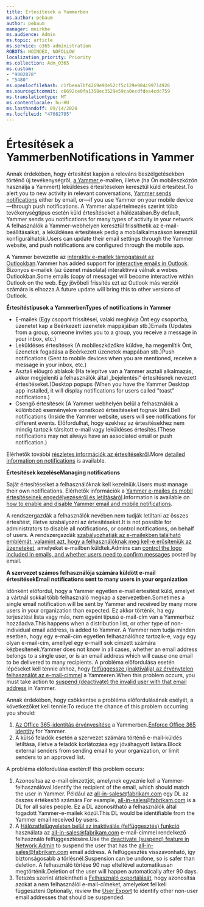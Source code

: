 ```yaml
---
title: Értesítések a Yammerben
ms.author: pebaum
author: pebaum
manager: mnirkhe
ms.audience: Admin
ms.topic: article
ms.service: o365-administration
ROBOTS: NOINDEX, NOFOLLOW
localization_priority: Priority
ms.collection: Adm_O365
ms.custom:
- "9002878"
- "5480"
ms.openlocfilehash: c1fbeea7bf4269e90e52cf5c129e904c99714926
ms.sourcegitcommit: c6692ce0fa1358ec3529e59ca0ecdfdea4cdc759
ms.translationtype: MT
ms.contentlocale: hu-HU
ms.lasthandoff: 09/14/2020
ms.locfileid: "47662795"
---
```

# <a name="notifications-in-yammer"></a><span data-ttu-id="add63-102">Értesítések a Yammerben</span><span class="sxs-lookup"><span data-stu-id="add63-102">Notifications in Yammer</span></span>

<span data-ttu-id="add63-103">Annak érdekében, hogy értesítést kapjon a releváns beszélgetésekben történő új tevékenységről, [a Yammer ](https://support.microsoft.com/en-gb/office/enable-or-disable-yammer-email-and-phone-notifications-93e530e0-189f-4768-8f28-7683d48cc996)e-mailen, illetve (ha Ön mobileszközön használja a Yammert) leküldéses értesítéseken keresztül küld értesítést.</span><span class="sxs-lookup"><span data-stu-id="add63-103">To alert you to new activity in relevant conversations, [Yammer sends notifications](https://support.microsoft.com/en-gb/office/enable-or-disable-yammer-email-and-phone-notifications-93e530e0-189f-4768-8f28-7683d48cc996) either by email, or—if you use Yammer on your mobile device—through push notifications.</span></span> <span data-ttu-id="add63-104">A Yammer alapértelmezés szerint több tevékenységtípus esetén küld értesítéseket a hálózatában.</span><span class="sxs-lookup"><span data-stu-id="add63-104">By default, Yammer sends you notifications for many types of activity in your network.</span></span> <span data-ttu-id="add63-105">A felhasználók a Yammer-webhelyen keresztül frissíthetik az e-mail-beállításaikat, a leküldéses értesítések pedig a mobilalkalmazáson keresztül konfigurálhatók.</span><span class="sxs-lookup"><span data-stu-id="add63-105">Users can update their email settings through the Yammer website, and push notifications are configured through the mobile app.</span></span> 

<span data-ttu-id="add63-106">A Yammer bevezette az [interaktív e-mailek támogatását az Outlookban](https://techcommunity.microsoft.com/t5/outlook-blog/interactive-yammer-emails-in-outlook-on-the-web-are-here/ba-p/1209420).</span><span class="sxs-lookup"><span data-stu-id="add63-106">Yammer has added support for [interactive emails in Outlook](https://techcommunity.microsoft.com/t5/outlook-blog/interactive-yammer-emails-in-outlook-on-the-web-are-here/ba-p/1209420).</span></span> <span data-ttu-id="add63-107">Bizonyos e-mailek (az üzenet másolata) interaktívvá válnak a webes Outlookban.</span><span class="sxs-lookup"><span data-stu-id="add63-107">Some emails (copy of message) will become interactive within Outlook on the web.</span></span> <span data-ttu-id="add63-108">Egy jövőbeli frissítés ezt az Outlook más verziói számára is elhozza.</span><span class="sxs-lookup"><span data-stu-id="add63-108">A future update will bring this to other versions of Outlook.</span></span>

<span data-ttu-id="add63-109">**Értesítéstípusok a Yammerben**</span><span class="sxs-lookup"><span data-stu-id="add63-109">**Types of notifications in Yammer**</span></span>

- <span data-ttu-id="add63-110">E-mailek (Egy csoport frissítései, valaki meghívja Önt egy csoportba, üzenetet kap a Beérkezett üzenetek mappájában stb.)</span><span class="sxs-lookup"><span data-stu-id="add63-110">Emails (Updates from a group, someone invites you to a group, you receive a message in your inbox, etc.)</span></span>
- <span data-ttu-id="add63-111">Leküldéses értesítések (A mobileszközökre küldve, ha megemlítik Önt, üzenetek fogadása a Beérkezett üzenetek mappában stb.)</span><span class="sxs-lookup"><span data-stu-id="add63-111">Push notifications (Sent to mobile devices when you are mentioned, receive a message in your inbox, etc.)</span></span>
- <span data-ttu-id="add63-112">Asztali előugró ablakok (Ha telepítve van a Yammer asztali alkalmazás, akkor megjeleníti a felhasználók által „bejelentési“ értesítésnek nevezett értesítéseket.)</span><span class="sxs-lookup"><span data-stu-id="add63-112">Desktop popups (When you have the Yammer Desktop app installed, it will display notifications for users called "toast" notifications.)</span></span>
- <span data-ttu-id="add63-113">Csengő értesítések (A Yammer webhelyén belül a felhasználók a különböző eseményekre vonatkozó értesítéseket fognak látni.</span><span class="sxs-lookup"><span data-stu-id="add63-113">Bell notifications (Inside the Yammer website, users will see notifications for different events.</span></span> <span data-ttu-id="add63-114">Előfordulhat, hogy ezekhez az értesítésekhez nem mindig tartozik társított e-mail vagy leküldéses értesítés.)</span><span class="sxs-lookup"><span data-stu-id="add63-114">These notifications may not always have an associated email or push notification.)</span></span>

<span data-ttu-id="add63-115">Elérhetők további [részletes információk az értesítésekről](https://support.microsoft.com/en-gb/office/enable-or-disable-yammer-email-and-phone-notifications-93e530e0-189f-4768-8f28-7683d48cc996).</span><span class="sxs-lookup"><span data-stu-id="add63-115">More [detailed information on notifications](https://support.microsoft.com/en-gb/office/enable-or-disable-yammer-email-and-phone-notifications-93e530e0-189f-4768-8f28-7683d48cc996) is available.</span></span>

<span data-ttu-id="add63-116">**Értesítések kezelése**</span><span class="sxs-lookup"><span data-stu-id="add63-116">**Managing notifications**</span></span>

<span data-ttu-id="add63-117">Saját értesítéseiket a felhasználóknak kell kezelniük.</span><span class="sxs-lookup"><span data-stu-id="add63-117">Users must manage their own notifications.</span></span> <span data-ttu-id="add63-118">Elérhetők információk a [Yammer e-mailes és mobil értesítéseinek engedélyezéséről és letiltásáról](https://support.microsoft.com/en-gb/office/enable-or-disable-yammer-email-and-phone-notifications-93e530e0-189f-4768-8f28-7683d48cc996).</span><span class="sxs-lookup"><span data-stu-id="add63-118">Information is available on [how to enable and disable Yammer email and mobile notifications](https://support.microsoft.com/en-gb/office/enable-or-disable-yammer-email-and-phone-notifications-93e530e0-189f-4768-8f28-7683d48cc996).</span></span> 

<span data-ttu-id="add63-119">A rendszergazdák a felhasználók nevében nem tudják letiltani az összes értesítést, illetve szabályozni az értesítéseket.</span><span class="sxs-lookup"><span data-stu-id="add63-119">It is not possible for administrators to disable all notifications, or control notifications, on behalf of users.</span></span> <span data-ttu-id="add63-120">A rendszergazdák [szabályozhatják az e-mailekben található emblémát, valamint azt, hogy a felhasználóknak meg kell-e erősíteniük az üzeneteket](https://docs.microsoft.com/yammer/configure-your-yammer-network/configure-email-and-yammer), amelyeket e-mailben küldtek.</span><span class="sxs-lookup"><span data-stu-id="add63-120">Admins can [control the logo included in emails, and whether users need to confirm messages](https://docs.microsoft.com/yammer/configure-your-yammer-network/configure-email-and-yammer) posted by email.</span></span>

<span data-ttu-id="add63-121">**A szervezet számos felhasználója számára küldött e-mail értesítések**</span><span class="sxs-lookup"><span data-stu-id="add63-121">**Email notifications sent to many users in your organization**</span></span>

<span data-ttu-id="add63-122">Időnként előfordul, hogy a Yammer egyetlen e-mail értesítést küld, amelyet a vártnál sokkal több felhasználó megkap a szervezetben.</span><span class="sxs-lookup"><span data-stu-id="add63-122">Sometimes a single email notification will be sent by Yammer and received by many more users in your organization than expected.</span></span> <span data-ttu-id="add63-123">Ez akkor történik, ha egy terjesztési lista vagy más, nem egyéni típusú e-mail-cím van a Yammerhez hozzáadva.</span><span class="sxs-lookup"><span data-stu-id="add63-123">This happens when a distribution list, or other type of non-individual email address, is added to Yammer.</span></span> <span data-ttu-id="add63-124">A Yammer nem tudja minden esetben, hogy egy e-mail-cím egyetlen felhasználóhoz tartozik-e, vagy egy olyan e-mail-cím, amellyel egy e-mailt sok címzett számára kézbesítenek.</span><span class="sxs-lookup"><span data-stu-id="add63-124">Yammer does not know in all cases, whether an email address belongs to a single user, or is an email address which will cause one email to be delivered to many recipients.</span></span> <span data-ttu-id="add63-125">A probléma előfordulása esetén lépéseket kell tennie ahhoz, hogy [felfüggessze (inaktiválja) az érvénytelen felhasználót az e-mail-címmel](https://docs.microsoft.com/yammer/manage-yammer-users/add-block-or-remove-users#remove-users) a Yammeren.</span><span class="sxs-lookup"><span data-stu-id="add63-125">When this problem occurs, you must take action to [suspend (deactivate) the invalid user with that email address](https://docs.microsoft.com/yammer/manage-yammer-users/add-block-or-remove-users#remove-users) in Yammer.</span></span> 

<span data-ttu-id="add63-126">Annak érdekében, hogy csökkentse a probléma előfordulásának esélyét, a következőket kell tennie:</span><span class="sxs-lookup"><span data-stu-id="add63-126">To reduce the chance of this problem occurring you should:</span></span>

1. <span data-ttu-id="add63-127">[Az Office 365-identitás érvényesítése](https://docs.microsoft.com/yammer/configure-your-yammer-network/enforce-office-365-identity) a Yammerben.</span><span class="sxs-lookup"><span data-stu-id="add63-127">[Enforce Office 365 identity](https://docs.microsoft.com/yammer/configure-your-yammer-network/enforce-office-365-identity) for Yammer.</span></span>
2. <span data-ttu-id="add63-128">A külső feladók esetén a szervezet számára történő e-mail-küldés letiltása, illetve a feladók korlátozása egy jóváhagyott listára.</span><span class="sxs-lookup"><span data-stu-id="add63-128">Block external senders from sending email to your organization, or limit senders to an approved list.</span></span>

<span data-ttu-id="add63-129">A probléma előfordulása esetén:</span><span class="sxs-lookup"><span data-stu-id="add63-129">If this problem occurs:</span></span>

1. <span data-ttu-id="add63-130">Azonosítsa az e-mail címzettjét, amelynek egyeznie kell a Yammer-felhasználóval.</span><span class="sxs-lookup"><span data-stu-id="add63-130">Identify the recipient of the email, which should match the user in Yammer.</span></span> <span data-ttu-id="add63-131">Például az all-in-sales@fabrikam.com egy DL az összes értékesítő számára.</span><span class="sxs-lookup"><span data-stu-id="add63-131">For example, all-in-sales@fabrikam.com is a DL for all sales people.</span></span> <span data-ttu-id="add63-132">Ez a DL azonosítható a felhasználók által fogadott Yammer-e-mailek közül.</span><span class="sxs-lookup"><span data-stu-id="add63-132">This DL would be identifiable from the Yammer email received by users.</span></span>
2. <span data-ttu-id="add63-133">A [Hálózatfelügyeleten belül az inaktiválás (felfüggesztés) funkció](https://docs.microsoft.com/yammer/manage-yammer-users/add-block-or-remove-users#remove-users) használata az all-in-sales@fabrikam.com e-mail-címmel rendelkező felhasználó felfüggesztésére.</span><span class="sxs-lookup"><span data-stu-id="add63-133">Use the [deactivate (suspend) feature in Network Admin](https://docs.microsoft.com/yammer/manage-yammer-users/add-block-or-remove-users#remove-users) to suspend the user that has the all-in-sales@fabrikam.com email address.</span></span> <span data-ttu-id="add63-134">A felfüggesztés visszavonható, így biztonságosabb a törlésnél.</span><span class="sxs-lookup"><span data-stu-id="add63-134">Suspension can be undone, so is safer than deletion.</span></span> <span data-ttu-id="add63-135">A felhasználó törlése 90 nap elteltével automatikusan megtörténik.</span><span class="sxs-lookup"><span data-stu-id="add63-135">Deletion of the user will happen automatically after 90 days.</span></span>
3. <span data-ttu-id="add63-136">Tetszés szerint áttekintheti a [Felhasználó exportálását](https://docs.microsoft.com/yammer/manage-security-and-compliance/export-yammer-enterprise-data#ExportUsers), hogy azonosítsa azokat a nem felhasználói e-mail-címeket, amelyeket fel kell függeszteni.</span><span class="sxs-lookup"><span data-stu-id="add63-136">Optionally, review the [User Export](https://docs.microsoft.com/yammer/manage-security-and-compliance/export-yammer-enterprise-data#ExportUsers) to identify other non-user email addresses that should be suspended.</span></span>
